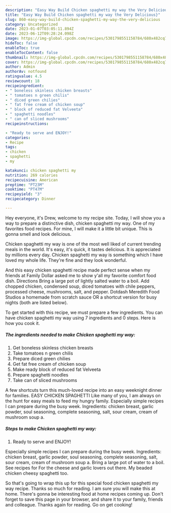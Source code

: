 ```yaml
---
description: "Easy Way Build Chicken spaghetti my way the Very Delicious}"
title: "Easy Way Build Chicken spaghetti my way the Very Delicious}"
slug: 860-easy-way-build-chicken-spaghetti-my-way-the-very-delicious
category: Uncategorized
date: 2023-01-07T03:05:11.894Z
date: 2023-06-12T09:28:24.098Z
image: https://img-global.cpcdn.com/recipes/5301798551158784/680x482cq70/chicken-spaghetti-my-way-recipe-main-photo.jpg
hideToc: false
enableToc: true
enableTocContent: false
thumbnail: https://img-global.cpcdn.com/recipes/5301798551158784/680x482cq70/chicken-spaghetti-my-way-recipe-main-photo.jpg
cover: https://img-global.cpcdn.com/recipes/5301798551158784/680x482cq70/chicken-spaghetti-my-way-recipe-main-photo.jpg
author: Admin
authorAv: notfound
ratingvalue: 4.5
reviewcount: 18
recipeingredient:
- " boneless skinless chicken breasts"
- " tomatoes n green chilis"
- " diced green chilies"
- " fat free cream of chicken soup"
- " block of reduced fat Velveeta"
- " spaghetti noodles"
- " can of sliced mushrooms"
recipeinstructions:

- "Ready to serve and ENJOY!"
categories:
- Recipe
tags:
- chicken
- spaghetti
- my

katakunci: chicken spaghetti my 
nutrition: 269 calories
recipecuisine: American
preptime: "PT23M"
cooktime: "PT47M"
recipeyield: "3"
recipecategory: Dinner

---
```



Hey everyone, it's Drew, welcome to my recipe site. Today, I will show you a way to prepare a distinctive dish, chicken spaghetti my way. One of my favorites food recipes. For mine, I will make it a little bit unique. This is gonna smell and look delicious.

Chicken spaghetti my way is one of the most well liked of current trending meals in the world. It's easy, it's quick, it tastes delicious. It is appreciated by millions every day. Chicken spaghetti my way is something which I have loved my whole life. They're fine and they look wonderful.

And this easy chicken spaghetti recipe made perfect sense when my friends at Family Dollar asked me to show y&#39;all my favorite comfort food dish. Directions Bring a large pot of lightly salted water to a boil. Add chopped chicken, condensed soup, diced tomatoes with chile peppers, processed cheese, mushrooms, salt, and pepper. Dotdash Meredith Food Studios a homemade from scratch sauce OR a shortcut version for busy nights (both are listed below).


To get started with this recipe, we must prepare a few ingredients. You can have chicken spaghetti my way using 7 ingredients and 0 steps. Here is how you cook it.

<!--inarticleads1-->

##### The ingredients needed to make Chicken spaghetti my way:

1. Get  boneless skinless chicken breasts
1. Take  tomatoes n green chilis
1. Prepare  diced green chilies
1. Get  fat free cream of chicken soup
1. Make ready  block of reduced fat Velveeta
1. Prepare  spaghetti noodles
1. Take  can of sliced mushrooms


A few shortcuts turn this much-loved recipe into an easy weeknight dinner for families. EASY CHICKEN SPAGHETTI Like many of you, I am always on the hunt for easy meals to feed my hungry family. Especially simple recipes I can prepare during the busy week. Ingredients: chicken breast, garlic powder, soul seasoning, complete seasoning, salt, sour cream, cream of mushroom soup a. 

<!--inarticleads2-->

##### Steps to make Chicken spaghetti my way:


1. Ready to serve and ENJOY!

Especially simple recipes I can prepare during the busy week. Ingredients: chicken breast, garlic powder, soul seasoning, complete seasoning, salt, sour cream, cream of mushroom soup a. Bring a large pot of water to a boil. See recipes for For the cheese and garlic lovers out there. My beaded chicken cheesy spaghetti too. 

So that's going to wrap this up for this special food chicken spaghetti my way recipe. Thanks so much for reading. I am sure you will make this at home. There's gonna be interesting food at home recipes coming up. Don't forget to save this page in your browser, and share it to your family, friends and colleague. Thanks again for reading. Go on get cooking!
